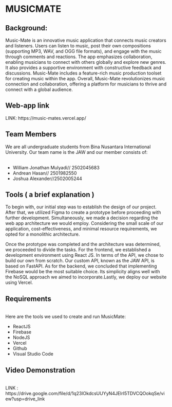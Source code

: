 <h1>MUSICMATE</h1>
<h2>Background:</h2>
Music-Mate is an innovative music application that connects music creators and listeners. Users can listen to music, post their own compositions (supporting MP3, WAV, and OGG file formats), and engage with the music through comments and reactions. The app emphasizes collaboration, enabling musicians to connect with others globally and explore new genres. It also provides a supportive environment with constructive feedback and discussions. Music-Mate includes a feature-rich music production toolset for creating music within the app. Overall, Music-Mate revolutionizes music connection and collaboration, offering a platform for musicians to thrive and connect with a global audience.</p>
<h2>Web-app link</h2>
LINK: https://music-mates.vercel.app/
<h2>Team Members</h2>
We are all undergraduate students from Bina Nusantara International University. Our team name is the JAW and our member consists of:<br><br>
 <ul>
  <li>William Jonathan Mulyadi// 2502045683</li>
  <li>Andrean Hasan// 2501982550</li>
  <li>Joshua Alexander//2502005244
</li>
</ul>
<h2>Tools ( a brief explanation )</h2>
To begin with, our initial step was to establish the design of our project. After that, we utilized Figma to create a prototype before proceeding with further development. Simultaneously, we made a decision regarding the web app architecture we would employ. Considering the small scale of our application, cost-effectiveness, and minimal resource requirements, we opted for a monolithic architecture.<br>

Once the prototype was completed and the architecture was determined, we proceeded to divide the tasks. For the frontend, we established a development environment using React JS. In terms of the API, we chose to build our own from scratch. Our custom API, known as the JAW API, is based on FastAPI.
As for the backend, we concluded that implementing Firebase would be the most suitable choice. Its simplicity aligns well with the NoSQL approach we aimed to incorporate.Lastly, we deploy our website using Vercel.<br>
<h2>Requirements</h2>
<br>
Here are the tools we used to create and run MusicMate:<br>
<ul>
  <li>ReactJS</li>
  <li>Firebase</li>
  <li>NodeJS</li>
  <li>Vercel</li>
  <li>Github</li>
  <li>Visual Studio Code</li>
</ul>
<h2>Video Demonstration</h2><br>
LINK : https://drive.google.com/file/d/1q23lOkdcsUUYyN4JElrI5TDVCQOokqSe/view?usp=drive_link
